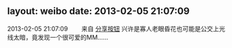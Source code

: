 layout: weibo
date: 2013-02-05 21:07:09
---
2013-02-05 21:07:09  &nbsp;&nbsp;&nbsp;&nbsp;&nbsp;&nbsp; 来自 <a href="http://app.weibo.com/t/feed/cUcI1A" rel="nofollow">分享按钮</a>
兴许是寡人老眼昏花也可能是公交上光线太暗，竟发现一个很可爱的MM…… ​​​
